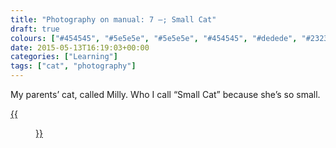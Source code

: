 ```yaml
---
title: "Photography on manual: 7 –; Small Cat"
draft: true
colours: ["#454545", "#5e5e5e", "#5e5e5e", "#454545", "#dedede", "#232323", "#dedede"]
date: 2015-05-13T16:19:03+00:00
categories: ["Learning"]
tags: ["cat", "photography"]
---
```


My parents’ cat, called Milly. Who I call “Small Cat” because she’s so small.

[{{<figure class="wp-caption aligncenter size-full wp-image-4684" src="/images/2015/05/DSCF4326-small.jpg" alt="Small grey and brown tabby/tortoiseshell cat lying on grass in the garden" width="1500" height="1000" caption="**Small Cat.** I edited out the wonky lamp in the background because it was distracting. I also muted the grass and plants so her scary green eyes would be more noticeable.">}}](/images/2015/05/DSCF4326-small.jpg)

